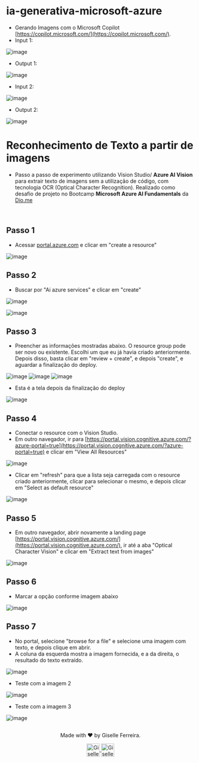 # ia-generativa-microsoft-azure
- Gerando Imagens com o Microsoft Copilot [https://copilot.microsoft.com/](https://copilot.microsoft.com/).
- Input 1:
  
![image](https://github.com/giselle-ferreira/ia-generativa-microsoft-azure/assets/84051263/985e2b69-4b47-4db6-b670-c8ba4a047819)

- Output 1:

![image](https://github.com/giselle-ferreira/ia-generativa-microsoft-azure/assets/84051263/55c82185-574b-4848-86a1-e166115dbfee)

- Input 2:

![image](https://github.com/giselle-ferreira/ia-generativa-microsoft-azure/assets/84051263/d7efe751-238f-422d-a37a-d53202534597)

- Output 2:

![image](https://github.com/giselle-ferreira/ia-generativa-microsoft-azure/assets/84051263/433fea75-6cd8-4362-b2a3-ba9bb59e987f)

#

# Reconhecimento de Texto a partir de imagens

- Passo a passo de experimento utilizando Vision Studio/ **Azure AI Vision** para extrair texto de imagens sem a utilização de código, com tecnologia OCR (Optical Character Recognition). Realizado como desafio de projeto no Bootcamp **Microsoft Azure AI Fundamentals** da [Dio.me](https://dio.me)

<br/>

## Passo 1
- Acessar [portal.azure.com](portal.azure.com) e clicar em "create a resource"

![image](https://github.com/giselle-ferreira/vision-studio-microsoft-azure/assets/84051263/8a505e91-cc1b-446a-9e09-6fedf3b2dda8)

## Passo 2
- Buscar por "Ai azure services" e clicar em "create"

![image](https://github.com/giselle-ferreira/vision-studio-microsoft-azure/assets/84051263/1440bff9-db85-4e4c-add5-723ae2b1978d)

![image](https://github.com/giselle-ferreira/vision-studio-microsoft-azure/assets/84051263/9e018f9f-0c57-43b8-8627-d3c7b8df9c37)

## Passo 3
- Preencher as informações mostradas abaixo. O resource group pode ser novo ou existente. Escolhi um que eu já havia criado anteriormente. Depois disso, basta clicar em "review + create", e depois "create", e aguardar a finalização do deploy.

![image](https://github.com/giselle-ferreira/vision-studio-microsoft-azure/assets/84051263/cc3d884b-29c9-4214-b857-a89566573358)
![image](https://github.com/giselle-ferreira/ia-generativa-microsoft-azure/assets/84051263/4e02b437-2eb4-45ff-8f6c-5e67c253b191)
![image](https://github.com/giselle-ferreira/ia-generativa-microsoft-azure/assets/84051263/78da3b04-368f-4009-93d2-77002712900b)

- Esta é a tela depois da finalização do deploy

![image](https://github.com/giselle-ferreira/vision-studio-microsoft-azure/assets/84051263/df1bb43a-b25e-4b8d-8bf9-e3bb118ac11d)

## Passo 4
- Conectar o resource com o Vision Studio.
- Em outro navegador, ir para [https://portal.vision.cognitive.azure.com/?azure-portal=true](https://portal.vision.cognitive.azure.com/?azure-portal=true) e clicar em "View All Resources"

![image](https://github.com/giselle-ferreira/vision-studio-microsoft-azure/assets/84051263/b2f300c4-363a-4619-a9eb-39df4adfbcc3)

- Clicar em "refresh" para que a lista seja carregada com o resource criado anteriormente, clicar para selecionar o mesmo, e depois clicar em "Select as default resource"

![image](https://github.com/giselle-ferreira/vision-studio-microsoft-azure/assets/84051263/98557f0d-abe1-4d07-95ff-35108bd11dba)

## Passo 5
- Em outro navegador, abrir novamente a landing page [https://portal.vision.cognitive.azure.com/](https://portal.vision.cognitive.azure.com/), ir até a aba "Optical Character Vision" e clicar em "Extract text from images"

![image](https://github.com/giselle-ferreira/vision-studio-microsoft-azure/assets/84051263/d44d01fc-6add-48a3-9a6d-336c8c704b0a)

## Passo 6
- Marcar a opção conforme imagem abaixo
  
![image](https://github.com/giselle-ferreira/vision-studio-microsoft-azure/assets/84051263/b9925fc8-c5b6-420a-9242-8bf68c6b189f)

## Passo 7
- No portal, selecione "browse for a file" e selecione uma imagem com texto, e depois clique em abrir.
- A coluna da esquerda mostra a imagem fornecida, e a da direita, o resultado do texto extraído.

![image](https://github.com/giselle-ferreira/ia-generativa-microsoft-azure/assets/84051263/7aac6ee3-8fd7-4b19-a2d0-689018fef0cf)

- Teste com a imagem 2

![image](https://github.com/giselle-ferreira/ia-generativa-microsoft-azure/assets/84051263/6a2c93c9-8677-4cc7-8660-1e90bc24dbad)

- Teste com a imagem 3

![image](https://github.com/giselle-ferreira/ia-generativa-microsoft-azure/assets/84051263/4e103f4c-186a-4e59-bf0a-c6b27d66790e)

##

<div align="center">
<p>Made with ❤️ by Giselle Ferreira.</p>
  <p>
    <a href="https://linkedin.com/in/giselleferreiras" target="_blank" >
      <img align="center" height="35" src="https://cdn-icons-png.flaticon.com/512/174/174857.png" alt="Giselle Ferreira Linkedin" />
    </a>
    <a href="https://instagram.com/giselletech" target="_blank" >
      <img align="center" height="35" src="https://upload.wikimedia.org/wikipedia/commons/thumb/a/a5/Instagram_icon.png/1200px-Instagram_icon.png" alt="Giselle Ferreira Instagram" />
    </a>
  </p>
</div>
